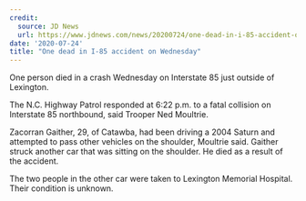 ```yaml
---
credit:
  source: JD News
  url: https://www.jdnews.com/news/20200724/one-dead-in-i-85-accident-on-wednesday
date: '2020-07-24'
title: "One dead in I-85 accident on Wednesday"
---
```

One person died in a crash Wednesday on Interstate 85 just outside of Lexington.

The N.C. Highway Patrol responded at 6:22 p.m. to a fatal collision on Interstate 85 northbound, said Trooper Ned Moultrie.

Zacorran Gaither, 29, of Catawba, had been driving a 2004 Saturn and attempted to pass other vehicles on the shoulder, Moultrie said. Gaither struck another car that was sitting on the shoulder. He died as a result of the accident.

The two people in the other car were taken to Lexington Memorial Hospital. Their condition is unknown.

